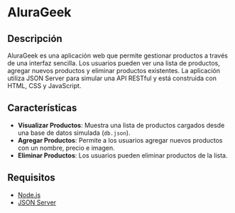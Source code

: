 # AluraGeek

## Descripción

AluraGeek es una aplicación web que permite gestionar productos a través de una interfaz sencilla. Los usuarios pueden ver una lista de productos, agregar nuevos productos y eliminar productos existentes. La aplicación utiliza JSON Server para simular una API RESTful y está construida con HTML, CSS y JavaScript.

## Características

- **Visualizar Productos**: Muestra una lista de productos cargados desde una base de datos simulada (`db.json`).
- **Agregar Productos**: Permite a los usuarios agregar nuevos productos con un nombre, precio e imagen.
- **Eliminar Productos**: Los usuarios pueden eliminar productos de la lista.

## Requisitos

- [Node.js](https://nodejs.org/)
- [JSON Server](https://www.npmjs.com/package/json-server)
